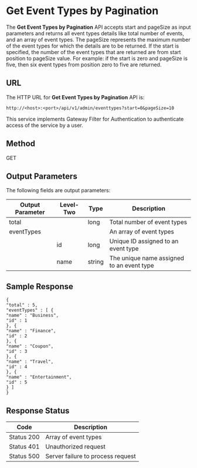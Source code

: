 
# Get Event Types by Pagination

The **Get Event Types by Pagination** API accepts start and pageSize as input parameters and returns all event types details like total number of events, and an array of event types. The pageSize represents the maximum number of the event types for which the details are to be returned. If the start is specified, the number of the event types that are returned are from start position to pageSize value. For example: if the start is zero and pageSize is five, then six event types from position zero to five are returned.

## URL

The HTTP URL for **Get Event Types by Pagination** API is:

```
http://<host>:<port>/api/v1/admin/eventtypes?start=0&pageSize=10
```

This service implements Gateway Filter for Authentication to authenticate access of the service by a user.

## Method

GET

## Output Parameters

The following fields are output parameters:

| Output Parameter | Level-Two | Type   | Description                               |
| ---------------- | --------- | ------ | ----------------------------------------- |
| total            |           | long   | Total number of event types               |
| eventTypes       |           |        | An array of event types                   |
|                  | id        | long   | Unique ID assigned to an event type       |
|                  | name      | string | The unique name assigned to an event type |

## Sample Response

```
{
"total" : 5,
"eventTypes" : [ {
"name" : "Business",
"id" : 1
}, {
"name" : "Finance",
"id" : 2
}, {
"name" : "Coupon",
"id" : 3
}, {
"name" : "Travel",
"id" : 4
}, {
"name" : "Entertainment",
"id" : 5
} ]
}
```

## Response Status

| Code       | Description                       |
| ---------- | --------------------------------- |
| Status 200 | Array of event types              |
| Status 401 | Unauthorized request              |
| Status 500 | Server failure to process request |
